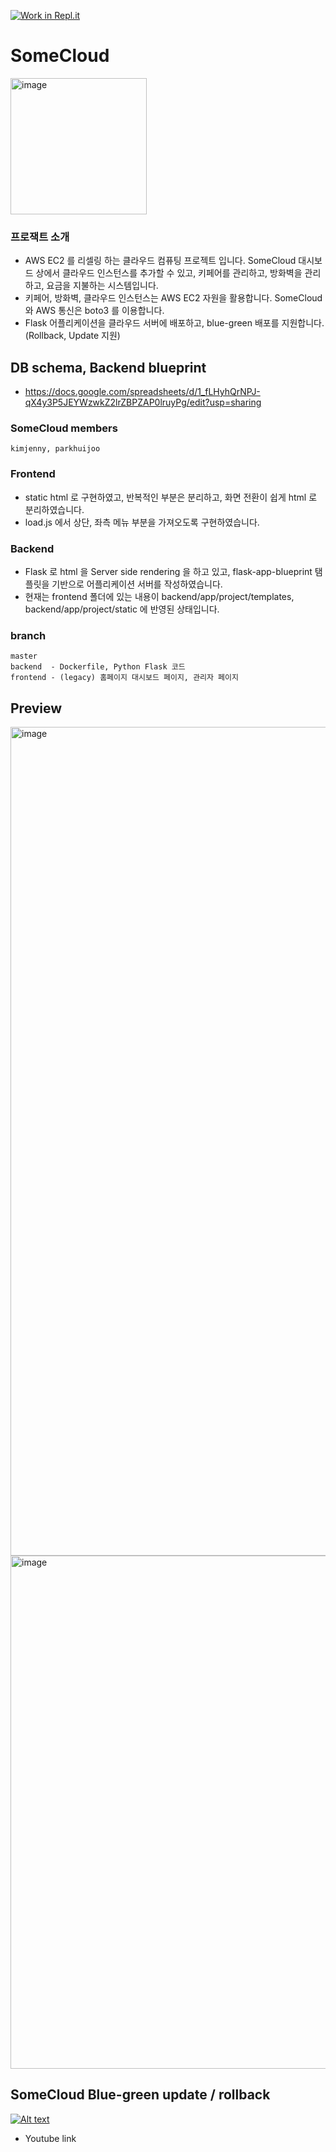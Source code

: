 [![Work in Repl.it](https://classroom.github.com/assets/work-in-replit-14baed9a392b3a25080506f3b7b6d57f295ec2978f6f33ec97e36a161684cbe9.svg)](https://classroom.github.com/online_ide?assignment_repo_id=350588&assignment_repo_type=GroupAssignmentRepo)
# SomeCloud
<img width="218" alt="image" src="https://user-images.githubusercontent.com/3627483/119249954-c6a50b80-bbd7-11eb-8034-88d795425312.png">

### 프로잭트 소개

- AWS EC2 를 리셀링 하는 클라우드 컴퓨팅 프로젝트 입니다. SomeCloud 대시보드 상에서 클라우드 인스턴스를 추가할 수 있고, 키페어를 관리하고, 방화벽을 관리하고, 요금을 지불하는 시스템입니다.
- 키페어, 방화벽, 클라우드 인스턴스는 AWS EC2 자원을 활용합니다. SomeCloud 와 AWS 통신은 boto3 를 이용합니다.
- Flask 어플리케이션을 클라우드 서버에 배포하고, blue-green 배포를 지원합니다. (Rollback, Update 지원)

## DB schema, Backend blueprint
- https://docs.google.com/spreadsheets/d/1_fLHyhQrNPJ-qX4y3P5JEYWzwkZ2lrZBPZAP0lruyPg/edit?usp=sharing

### SomeCloud members

```
kimjenny, parkhuijoo
```

### Frontend
- static html 로 구현하였고, 반복적인 부분은 분리하고, 화면 전환이 쉽게 html 로 분리하였습니다.
- load.js 에서 상단, 좌측 메뉴 부분을 가져오도록 구현하였습니다.


### Backend
- Flask 로 html 을 Server side rendering 을 하고 있고, flask-app-blueprint 탬플릿을 기반으로 어플리케이션 서버를 작성하였습니다.
- 현재는 frontend 폴더에 있는 내용이 backend/app/project/templates, backend/app/project/static 에 반영된 상태입니다.

### branch
 
```
master
backend  - Dockerfile, Python Flask 코드
frontend - (legacy) 홈페이지 대시보드 페이지, 관리자 페이지
``` 

## Preview


<img width="1326" alt="image" src="https://user-images.githubusercontent.com/3627483/119249964-d1f83700-bbd7-11eb-8065-a085eb622b3c.png">

<img width="821" alt="image" src="https://user-images.githubusercontent.com/3627483/119249997-023fd580-bbd8-11eb-88b2-25ffdb11debd.png">

## SomeCloud Blue-green update / rollback 
[![Alt text](https://img.youtube.com/vi/Oy1Rli7alD0/0.jpg)](https://www.youtube.com/embed/Oy1Rli7alD0)
- Youtube link
